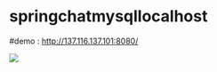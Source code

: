 # springchatmysqllocalhost<br />

#demo : http://137.116.137.101:8080/

<img src="https://drive.google.com/uc?id=1vBuiwe3Qpk3sPxhM3-xHF9nimYTcOvu6&amp;export=download">
